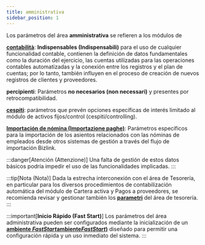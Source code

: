 ```yaml
---
title: amministrativa
sidebar_position: 1
---
```


Los parámetros del área **amministrativa** se refieren a los módulos de 

[**contabilità**](/docs/configurations/parameters/finance/accounting-parameters): **Indispensables (Indispensabili)** para el uso de cualquier funcionalidad contable, contienen la definición de datos fundamentales como la duración del ejercicio, las cuentas utilizadas para las operaciones contables automatizadas y la conexión entre los registros y el plan de cuentas; por lo tanto, también influyen en el proceso de creación de nuevos registros de clientes y proveedores.

**percipienti**: Parámetros **no necesarios (non necessari)** y presentes por retrocompatibilidad.

[**cespiti**](/docs/configurations/parameters/finance/fixed-assets-parameters): parámetros que prevén opciones específicas de interés limitado al módulo de activos fijos/control (cespiti/controlling).

[**Importación de nómina (Importazione paghe)**](/docs/configurations/parameters/finance/payroll-import-parameters): Parámetros específicos para la importación de los asientos relacionados con las nóminas de empleados desde otros sistemas de gestión a través del flujo de importación Bizlink.

:::danger[Atención (Attenzione)]
Una falta de gestión de estos datos básicos podría impedir el uso de las funcionalidades implicadas.
:::

:::tip[Nota (Nota)]
Dada la estrecha interconexión con el área de Tesorería, en particular para los diversos procedimientos de contabilización automática del módulo de Cartera activa y Pagos a proveedores, se recomienda revisar y gestionar también los [**parametri**](/docs/configurations/parameters/treasury/general-overview) del área de tesorería.
:::

:::important[**Inicio Rápido (Fast Start)**]
Los parámetros del área administrativa pueden ser configurados mediante la inicialización de un [**ambiente *FastStart*ambiente*FastStart*)**](/docs/guide/fast-start) diseñado para permitir una configuración rápida y un uso inmediato del sistema.
:::